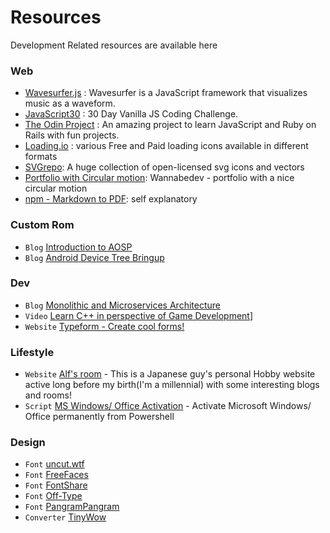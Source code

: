 # Resources
Development Related resources are available here

### Web
- [Wavesurfer.js](https://wavesurfer-js.org/) : Wavesurfer is a JavaScript framework that visualizes music as a waveform.
- [JavaScript30](https://javascript30.com/) : 30 Day Vanilla JS Coding Challenge.
- [The Odin Project](https://www.theodinproject.com/) : An amazing project to learn JavaScript and Ruby on Rails with fun projects.
- [Loading.io](https://loading.io/) : various Free and Paid loading icons available in different formats
- [SVGrepo](https://www.svgrepo.com/): A huge collection of open-licensed svg icons and vectors
- [Portfolio with Circular motion](https://wannabedev.io/tutorials/portfolio-website-concept-with-advanced-circular-motion): Wannabedev - portfolio with a nice circular motion
- [npm - Markdown to PDF](https://www.npmjs.com/package/md-to-pdf): self explanatory
### Custom Rom
- `Blog` [Introduction to AOSP](https://blog.realogs.in/getting-started-with-aosp/)
- `Blog` [Android Device Tree Bringup](https://blog.realogs.in/android-device-tree-bringup/)

### Dev
- `Blog` [Monolithic and Microservices Architecture](https://henriquesd.medium.com/monolithic-microservices-architecture-239e8799d3e1)
- `Video` [Learn C++ in perspective of Game Development](https://youtube.com/playlist?list=PLlrATfBNZ98dudnM48yfGUldqGD0S4FFb)]
- `Website` [Typeform - Create cool forms!](https://typeform.com)

### Lifestyle
- `Website` [Alf's room](https://alf-s-room.com/) - This is a Japanese guy's personal Hobby website active long before my birth(I'm a millennial) with some interesting blogs and rooms!
- `Script` [MS Windows/ Office Activation](https://github.com/massgravel/Microsoft-Activation-Scripts) - Activate Microsoft Windows/ Office permanently from Powershell

### Design
- `Font` [uncut.wtf](https://uncut.wtf/)
- `Font` [FreeFaces](https://www.freefaces.gallery/)
- `Font` [FontShare](https://www.fontshare.com/)
- `Font` [Off-Type](https://off-type.com/)
- `Font` [PangramPangram](https://pangrampangram.com/)
- `Converter` [TinyWow](https://tinywow.com/)
